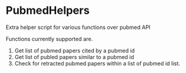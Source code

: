 # PubmedHelpers
Extra helper script for various functions over pubmed API

Functions currently supported are.
1. Get list of pubmed papers cited by a pubmed id
2. Get list of publed papers similar to a pubmed id
3. Check for retracted pubmed papers within a list of pubmed id list.
